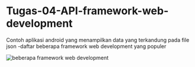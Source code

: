 # Tugas-04-API-framework-web-development

Contoh aplikasi android yang menampilkan data yang terkandung pada file json
-daftar beberapa framework web development yang populer

![beberapa framework web development](gif.gif)